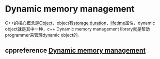 # Dynamic memory management

C++的核心概念是[Object](https://en.cppreference.com/w/cpp/language/object)，object有[storage duration](https://en.cppreference.com/w/cpp/language/storage_duration)、[lifetime](https://en.cppreference.com/w/cpp/language/lifetime)属性，dynamic object就是其中一种，c++ Dynamic memory management library就是帮助programmer来管理dynamic object的。

## cppreference [Dynamic memory management](https://en.cppreference.com/w/cpp/memory)

